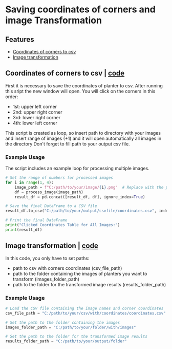 # Saving coordinates of corners and image Transformation
## Features
- [Coordinates of corners to csv](#Coordinates-of-corners-to-csv)
- [Image transformation](#Image-transformation)

## Coordinates of corners to csv | [code](./2_corners_coordinates_to_csv.py)

First it is necessary to save the coordinates of planter to csv. After running this sript the new window will open. You will click on  the corners in this order:
- 1st: upper left corner
- 2nd: upper right corner
- 3rd: lower right corner
- 4th: lower left corner

This script is created as loop, so insert path to directory with your images and insert range of images (+1) and it will open automatically all images in the directory
Don't forget to fill path to your output csv file.

### Example Usage

The script includes an example loop for processing multiple images.

```python
# Set the range of numbers for processed images
for i in range(1, 4):
    image_path = f"C:/path/to/your/image/{i}.png"  # Replace with the path to your images
    df = process_image(image_path)
    result_df = pd.concat([result_df, df], ignore_index=True)

# Save the final DataFrame to a CSV file
result_df.to_csv("C:/path/to/your/output/csvfile/coordinates.csv", index=False, header=False)

# Print the final DataFrame
print("Clicked Coordinates Table for All Images:")
print(result_df)
```
## Image transformation | [code](./3_transformation.py)
In this code, you only have to set paths:
- path to csv with corners coordinates (csv_file_path)
- path to the folder containing the images of planters you want to transform (images_folder_path)
- path to the folder for the transformed image results (results_folder_path)

### Example Usage
```python
# Load the CSV file containing the image names and corner coordinates
csv_file_path = "C:/path/to/your/csv/with/coordinates/coordinates.csv"

# Set the path to the folder containing the images
images_folder_path = "C:/path/to/your/folder/with/images"

# Set the path to the folder for the transformed image results
results_folder_path = "C:/path/to/your/output/folder"

